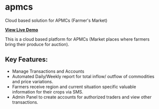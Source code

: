 # apmcs
Cloud based solution for APMCs (Farmer's Market)

**[View Live Demo](http://apmc.mybluemix.net)**

This is a cloud based platform for APMCs (Market places where farmers bring their produce for auction).

**Key Features:**
-------------
* Manage Transactions and Accounts
* Automated Daily/Weekly report for total inflow/ outflow of commodities and price variations.
* Farmers receive region and current situation specific valuable information for their crops via SMS.
* Admin Panel to create accounts for authorized traders and view other transactions.

